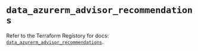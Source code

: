 # `data_azurerm_advisor_recommendations`

Refer to the Terraform Registory for docs: [`data_azurerm_advisor_recommendations`](https://www.terraform.io/docs/providers/azurerm/d/advisor_recommendations).
